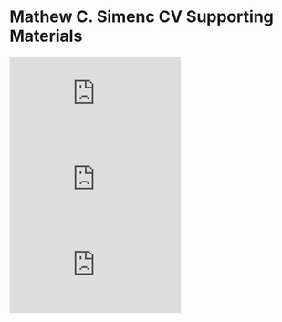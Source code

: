 # Mathew C. Simenc CV Supporting Materials
![](https://github.com/mcsimenc/cvmaterials.io/blob/master/Coursera_Certificate_v1-9706361910114_BioinformaticsAlgorithmsI_first_offering.pdf)
![](https://github.com/mcsimenc/cvmaterials.io/blob/master/Coursera_Certificate_v1-9714701910114_DiscreteOptimization.pdf)
![](https://github.com/mcsimenc/cvmaterials.io/blob/master/Coursera_Certificate_v1-9717601910114_ComputingForDataAnalysis.pdf)
